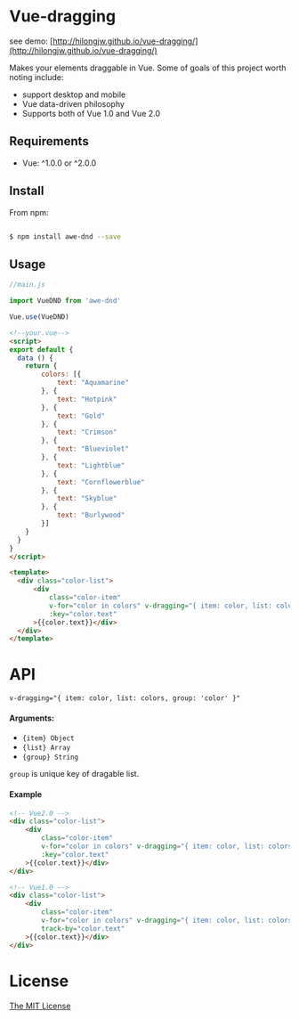 Vue-dragging
========

see demo: [http://hilongjw.github.io/vue-dragging/](http://hilongjw.github.io/vue-dragging/)

Makes your elements draggable in Vue. Some of goals of this project worth noting include:

* support desktop and mobile 
* Vue data-driven philosophy
* Supports both of Vue 1.0 and Vue 2.0

## Requirements

- Vue: ^1.0.0 or ^2.0.0 

## Install

From npm:

``` sh

$ npm install awe-dnd --save

```

## Usage

```javascript
//main.js

import VueDND from 'awe-dnd'

Vue.use(VueDND)
```

```html
<!--your.vue-->
<script>
export default {
  data () {
    return {
        colors: [{
            text: "Aquamarine"
        }, {
            text: "Hotpink"
        }, {
            text: "Gold"
        }, {
            text: "Crimson"
        }, {
            text: "Blueviolet"
        }, {
            text: "Lightblue"
        }, {
            text: "Cornflowerblue"
        }, {
            text: "Skyblue"
        }, {
            text: "Burlywood"
        }]
    }
  }
}
</script>

<template>
  <div class="color-list">
      <div 
          class="color-item" 
          v-for="color in colors" v-dragging="{ item: color, list: colors, group: 'color' }"
          :key="color.text"
      >{{color.text}}</div>
  </div>
</template>
```

# API

`v-dragging="{ item: color, list: colors, group: 'color' }"`

#### Arguments:

 * `{item} Object`
 * `{list} Array`
 * `{group} String`

 `group` is unique key of dragable list.

#### Example

```html
<!-- Vue2.0 -->
<div class="color-list">
    <div 
        class="color-item" 
        v-for="color in colors" v-dragging="{ item: color, list: colors, group: 'color' }"
        :key="color.text"
    >{{color.text}}</div>
</div>

<!-- Vue1.0 -->
<div class="color-list">
    <div 
        class="color-item" 
        v-for="color in colors" v-dragging="{ item: color, list: colors, group: 'color' }"
        track-by="color.text"
    >{{color.text}}</div>
</div>
```



# License

[The MIT License](http://opensource.org/licenses/MIT)
